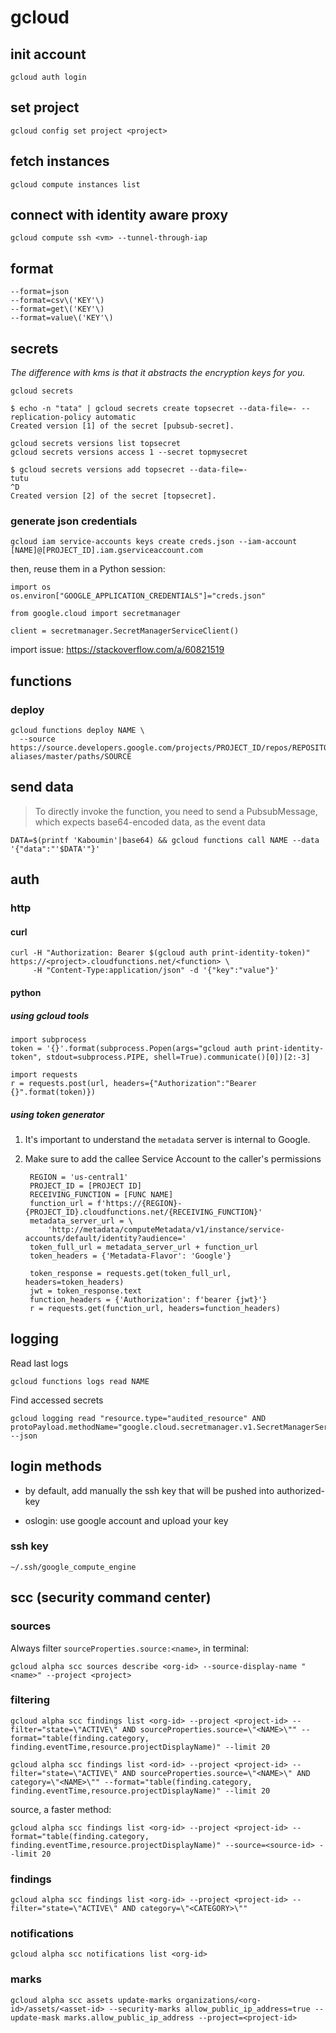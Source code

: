 # gcloud

## init account

    gcloud auth login

## set project

    gcloud config set project <project>

## fetch instances

    gcloud compute instances list

## connect with identity aware proxy

    gcloud compute ssh <vm> --tunnel-through-iap

## format

    --format=json
    --format=csv\('KEY'\)
    --format=get\('KEY'\)
    --format=value\('KEY'\)

## secrets

*The difference with kms is that it abstracts the encryption keys for you.*

    gcloud secrets

    $ echo -n "tata" | gcloud secrets create topsecret --data-file=- --replication-policy automatic
    Created version [1] of the secret [pubsub-secret].

    gcloud secrets versions list topsecret
    gcloud secrets versions access 1 --secret topmysecret

    $ gcloud secrets versions add topsecret --data-file=-
    tutu
    ^D
    Created version [2] of the secret [topsecret].

### generate json credentials

    gcloud iam service-accounts keys create creds.json --iam-account [NAME]@[PROJECT_ID].iam.gserviceaccount.com

then, reuse them in a Python session:

    import os
    os.environ["GOOGLE_APPLICATION_CREDENTIALS"]="creds.json"

    from google.cloud import secretmanager

    client = secretmanager.SecretManagerServiceClient()

import issue: https://stackoverflow.com/a/60821519

## functions

### deploy

    gcloud functions deploy NAME \
      --source https://source.developers.google.com/projects/PROJECT_ID/repos/REPOSITORY_ID/moveable-aliases/master/paths/SOURCE

## send data

> To directly invoke the function, you need to send a PubsubMessage, which expects base64-encoded data, as the event data

    DATA=$(printf 'Kaboumin'|base64) && gcloud functions call NAME --data '{"data":"'$DATA'"}'

## auth

### http

#### curl

    curl -H "Authorization: Bearer $(gcloud auth print-identity-token)" https://<project>.cloudfunctions.net/<function> \
         -H "Content-Type:application/json" -d '{"key":"value"}'

#### python

##### using gcloud tools

    import subprocess
    token = '{}'.format(subprocess.Popen(args="gcloud auth print-identity-token", stdout=subprocess.PIPE, shell=True).communicate()[0])[2:-3]

    import requests
    r = requests.post(url, headers={"Authorization":"Bearer {}".format(token)})

##### using token generator

1. It's important to understand the ```metadata``` server is internal to Google.
2. Make sure to add the callee Service Account to the caller's permissions

        REGION = 'us-central1'
        PROJECT_ID = [PROJECT ID]
        RECEIVING_FUNCTION = [FUNC NAME]
        function_url = f'https://{REGION}-{PROJECT_ID}.cloudfunctions.net/{RECEIVING_FUNCTION}'
        metadata_server_url = \
            'http://metadata/computeMetadata/v1/instance/service-accounts/default/identity?audience='
        token_full_url = metadata_server_url + function_url
        token_headers = {'Metadata-Flavor': 'Google'}

        token_response = requests.get(token_full_url, headers=token_headers)
        jwt = token_response.text
        function_headers = {'Authorization': f'bearer {jwt}'}
        r = requests.get(function_url, headers=function_headers)

## logging

Read last logs

    gcloud functions logs read NAME

Find accessed secrets

    gcloud logging read "resource.type="audited_resource" AND
    protoPayload.methodName="google.cloud.secretmanager.v1.SecretManagerService.AccessSecretVersion"" --json

## login methods

* by default, add manually the ssh key that will be pushed into authorized-key

* oslogin: use google account and upload your key

### ssh key

    ~/.ssh/google_compute_engine

## scc (security command center)

### sources

Always filter ```sourceProperties.source:<name>```, in terminal:

    gcloud alpha scc sources describe <org-id> --source-display-name "<name>" --project <project>

### filtering

    gcloud alpha scc findings list <org-id> --project <project-id> --filter="state=\"ACTIVE\" AND sourceProperties.source=\"<NAME>\"" --format="table(finding.category, finding.eventTime,resource.projectDisplayName)" --limit 20

    gcloud alpha scc findings list <ord-id> --project <project-id> --filter="state=\"ACTIVE\" AND sourceProperties.source=\"<NAME>\" AND category=\"<NAME>\"" --format="table(finding.category, finding.eventTime,resource.projectDisplayName)" --limit 20

source, a faster method:

    gcloud alpha scc findings list <org-id> --project <project-id> --format="table(finding.category, finding.eventTime,resource.projectDisplayName)" --source=<source-id> --limit 20

### findings

    gcloud alpha scc findings list <org-id> --project <project-id> --filter="state=\"ACTIVE\" AND category=\"<CATEGORY>\""

### notifications

    gcloud alpha scc notifications list <org-id>

### marks

    gcloud alpha scc assets update-marks organizations/<org-id>/assets/<asset-id> --security-marks allow_public_ip_address=true --update-mask marks.allow_public_ip_address --project=<project-id>

